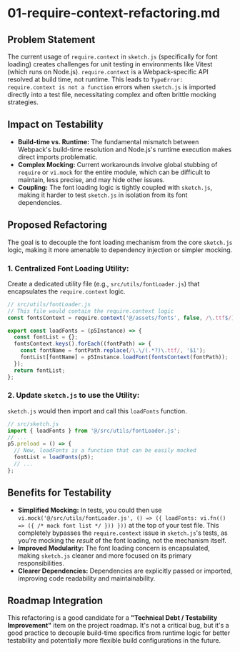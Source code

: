 # 01-require-context-refactoring.md

## Problem Statement

The current usage of `require.context` in `sketch.js` (specifically for font loading) creates challenges for unit testing in environments like Vitest (which runs on Node.js). `require.context` is a Webpack-specific API resolved at build time, not runtime. This leads to `TypeError: require.context is not a function` errors when `sketch.js` is imported directly into a test file, necessitating complex and often brittle mocking strategies.

## Impact on Testability

*   **Build-time vs. Runtime:** The fundamental mismatch between Webpack's build-time resolution and Node.js's runtime execution makes direct imports problematic.
*   **Complex Mocking:** Current workarounds involve global stubbing of `require` or `vi.mock` for the entire module, which can be difficult to maintain, less precise, and may hide other issues.
*   **Coupling:** The font loading logic is tightly coupled with `sketch.js`, making it harder to test `sketch.js` in isolation from its font dependencies.

## Proposed Refactoring

The goal is to decouple the font loading mechanism from the core `sketch.js` logic, making it more amenable to dependency injection or simpler mocking.

### 1. Centralized Font Loading Utility:

Create a dedicated utility file (e.g., `src/utils/fontLoader.js`) that encapsulates the `require.context` logic.

```javascript
// src/utils/fontLoader.js
// This file would contain the require.context logic
const fontsContext = require.context('@/assets/fonts', false, /\.ttf$/);

export const loadFonts = (p5Instance) => {
  const fontList = {};
  fontsContext.keys().forEach((fontPath) => {
    const fontName = fontPath.replace(/\.\/(.*?)\.ttf/, '$1');
    fontList[fontName] = p5Instance.loadFont(fontsContext(fontPath));
  });
  return fontList;
};
```

### 2. Update `sketch.js` to use the Utility:

`sketch.js` would then import and call this `loadFonts` function.

```javascript
// src/sketch.js
import { loadFonts } from '@/src/utils/fontLoader.js';
// ...
p5.preload = () => {
  // Now, loadFonts is a function that can be easily mocked
  fontList = loadFonts(p5);
  // ...
};
```

## Benefits for Testability

*   **Simplified Mocking:** In tests, you could then use `vi.mock('@/src/utils/fontLoader.js', () => ({ loadFonts: vi.fn(() => ({ /* mock font list */ })) }))` at the top of your test file. This completely bypasses the `require.context` issue in `sketch.js`'s tests, as you're mocking the *result* of the font loading, not the mechanism itself.
*   **Improved Modularity:** The font loading concern is encapsulated, making `sketch.js` cleaner and more focused on its primary responsibilities.
*   **Clearer Dependencies:** Dependencies are explicitly passed or imported, improving code readability and maintainability.

## Roadmap Integration

This refactoring is a good candidate for a **"Technical Debt / Testability Improvement"** item on the project roadmap. It's not a critical bug, but it's a good practice to decouple build-time specifics from runtime logic for better testability and potentially more flexible build configurations in the future.
